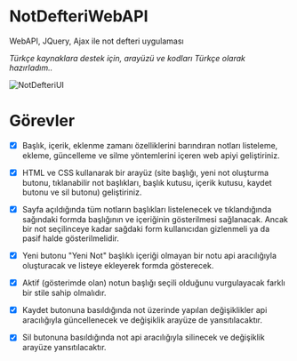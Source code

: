 # NotDefteriWebAPI
WebAPI, JQuery, Ajax ile not defteri uygulaması

*Türkçe kaynaklara destek için, arayüzü ve kodları Türkçe olarak hazırladım..*

![NotDefteriUI](https://user-images.githubusercontent.com/17917793/173163612-9754dcda-d2cf-494a-9d28-ee4d24b93707.jpg)

# Görevler

- [x] Başlık, içerik, eklenme zamanı özelliklerini barındıran notları listeleme, ekleme, güncelleme ve silme yöntemlerini içeren web apiyi geliştiriniz.
- [x] HTML ve CSS kullanarak bir arayüz (site başlığı, yeni not oluşturma butonu, tıklanabilir not başlıkları, başlık kutusu, içerik kutusu, kaydet butonu ve sil butonu) geliştiriniz.
- [x] Sayfa açıldığında tüm notların başlıkları listelenecek ve tıklandığında sağındaki formda başlığının ve içeriğinin gösterilmesi sağlanacak. Ancak bir not seçilinceye kadar sağdaki form kullanıcıdan gizlenmeli ya da pasif halde gösterilmelidir.
- [x] Yeni butonu "Yeni Not" başlıklı içeriği olmayan bir notu api aracılığıyla oluşturacak ve listeye ekleyerek formda gösterecek.
- [x] Aktif (gösterimde olan) notun başlığı seçili olduğunu vurgulayacak farklı bir stile sahip olmalıdır.
- [x] Kaydet butonuna basıldığında not üzerinde yapılan değişiklikler api aracılığıyla güncellenecek ve değişiklik arayüze de yansıtılacaktır.
- [x] Sil butonuna basıldığında not api aracılığıyla silinecek ve değişiklik arayüze yansıtılacaktır.

